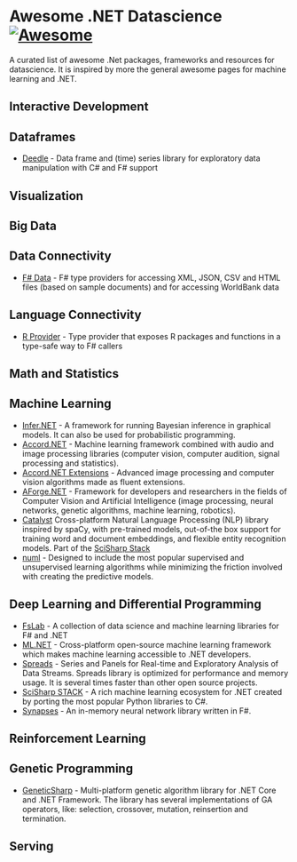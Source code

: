 # Awesome .NET Datascience [![Awesome](https://cdn.rawgit.com/sindresorhus/awesome/d7305f38d29fed78fa85652e3a63e154dd8e8829/media/badge.svg)](https://github.com/sindresorhus/awesome)
A curated list of awesome .Net packages, frameworks and resources for datascience. It is inspired by more the general awesome pages for machine learning and .NET.



## Interactive Development

## Dataframes
* [Deedle](https://bluemountaincapital.github.io/Deedle/) - Data frame and (time) series library for exploratory data manipulation with C# and F# support

## Visualization

## Big Data

## Data Connectivity
* [F# Data](https://fsharp.github.io/FSharp.Data/) - F# type providers for accessing XML, JSON, CSV and HTML files (based on sample documents) and for accessing WorldBank data

## Language Connectivity
* [R Provider](https://bluemountaincapital.github.io/FSharpRProvider/) - Type provider that exposes R packages and functions in a type-safe way to F# callers

## Math and Statistics

## Machine Learning
* [Infer.NET](https://dotnet.github.io/infer/) - A framework for running Bayesian inference in graphical models. It can also be used for probabilistic programming.
* [Accord.NET](http://accord-framework.net/) - Machine learning framework combined with audio and image processing libraries (computer vision, computer audition, signal processing and statistics).
* [Accord.NET Extensions](https://github.com/dajuric/accord-net-extensions) - Advanced image processing and computer vision algorithms made as fluent extensions.
* [AForge.NET](http://www.aforgenet.com/) - Framework for developers and researchers in the fields of Computer Vision and Artificial Intelligence (image processing, neural networks, genetic algorithms, machine learning, robotics).
* [Catalyst](https://github.com/curiosity-ai/catalyst) Cross-platform Natural Language Processing (NLP) library inspired by spaCy, with pre-trained models, out-of-the box support for training word and document embeddings, and flexible entity recognition models. Part of the [SciSharp Stack](https://scisharp.github.io/SciSharp/)
* [numl](https://github.com/sethjuarez/numl) - Designed to include the most popular supervised and unsupervised learning algorithms while minimizing the friction involved with creating the predictive models.

## Deep Learning and Differential Programming
* [FsLab](https://fslab.org/) - A collection of data science and machine learning libraries for F# and .NET
* [ML.NET](https://github.com/dotnet/machinelearning) - Cross-platform open-source machine learning framework which makes machine learning accessible to .NET developers.
* [Spreads](https://github.com/Spreads/Spreads/) - Series and Panels for Real-time and Exploratory Analysis of Data Streams. Spreads library is optimized for performance and memory usage. It is several times faster than other open source projects.
* [SciSharp STACK](https://scisharp.github.io/SciSharp/) - A rich machine learning ecosystem for .NET created by porting the most popular Python libraries to C#. 
* [Synapses](https://github.com/mrdimosthenis/Synapses) - An in-memory neural network library written in F#. 

## Reinforcement Learning

## Genetic Programming
* [GeneticSharp](https://github.com/giacomelli/GeneticSharp) - Multi-platform genetic algorithm library for .NET Core and .NET Framework. The library has several implementations of GA operators, like: selection, crossover, mutation, reinsertion and termination.

## Serving
